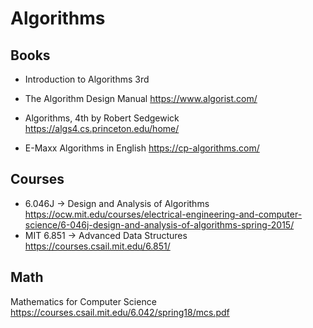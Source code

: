 # Algorithms

## Books

* Introduction to Algorithms 3rd
* The Algorithm Design Manual <https://www.algorist.com/>
* Algorithms, 4th by Robert Sedgewick <https://algs4.cs.princeton.edu/home/>

* E-Maxx Algorithms in English <https://cp-algorithms.com/>

## Courses

* 6.046J -> Design and Analysis of Algorithms
<https://ocw.mit.edu/courses/electrical-engineering-and-computer-science/6-046j-design-and-analysis-of-algorithms-spring-2015/>
* MIT 6.851  -> Advanced Data Structures
 <https://courses.csail.mit.edu/6.851/>

## Math

Mathematics for Computer Science <https://courses.csail.mit.edu/6.042/spring18/mcs.pdf>
